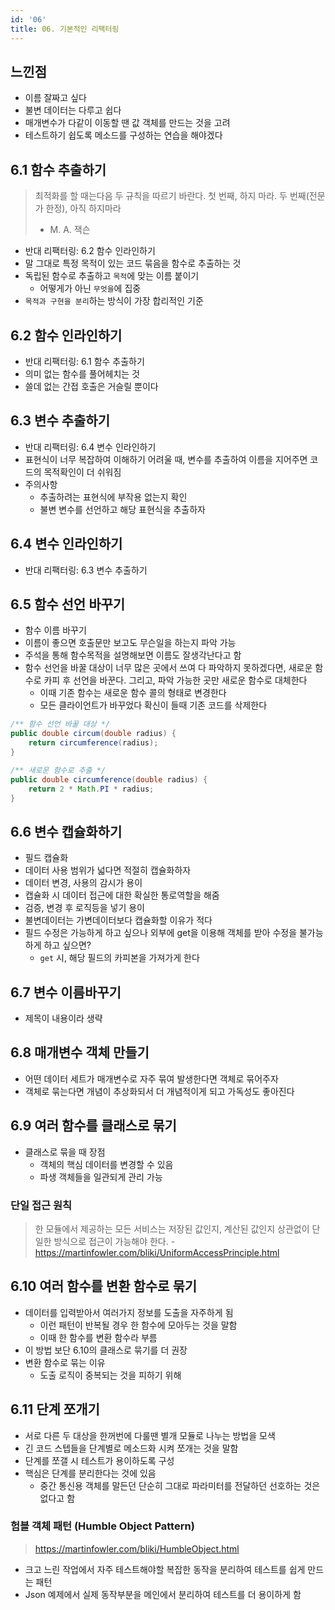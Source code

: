 ```yaml
---
id: '06'
title: 06. 기본적인 리팩터링
---
```


## 느낀점

- 이름 잘짜고 싶다
- 불변 데이터는 다루고 쉽다
- 매개변수가 다같이 이동할 땐 값 객체를 만드는 것을 고려
- 테스트하기 쉽도록 메소드를 구성하는 연습을 해야겠다

## 6.1 함수 추출하기

> 최적화를 할 때는다음 두 규칙을 따르기 바란다. 첫 번째, 하지 마라. 두 번째(전문가 한정), 아직 하지마라
> - M. A. 잭슨

- 반대 리팩터링: 6.2 함수 인라인하기
- 말 그대로 특정 목적이 있는 코드 묶음을 함수로 추출하는 것
- 독립된 함수로 추출하고 `목적`에 맞는 이름 붙이기
  - 어떻게가 아닌 `무엇을`에 집중
- `목적과 구현을 분리`하는 방식이 가장 합리적인 기준

## 6.2 함수 인라인하기

- 반대 리팩터링: 6.1 함수 추출하기
- 의미 없는 함수를 풀어헤치는 것
- 쓸데 없는 간접 호출은 거슬릴 뿐이다

## 6.3 변수 추출하기

- 반대 리팩터링: 6.4 변수 인라인하기
- 표현식이 너무 복잡하여 이해하기 어려울 때, 변수를 추출하여 이름을 지어주면 코드의 목적확인이 더 쉬워짐
- 주의사항
  - 추출하려는 표현식에 부작용 없는지 확인
  - 불변 변수를 선언하고 해당 표현식을 추출하자

## 6.4 변수 인라인하기

- 반대 리팩터링: 6.3 변수 추출하기

## 6.5 함수 선언 바꾸기

- 함수 이름 바꾸기
- 이름이 좋으면 호출문만 보고도 무슨일을 하는지 파악 가능
- 주석을 통해 함수목적을 설명해보면 이름도 잘생각난다고 함
- 함수 선언을 바꿀 대상이 너무 많은 곳에서 쓰여 다 파악하지 못하겠다면, 새로운 함수로 카피 후 선언을 바꾼다. 그리고, 파악 가능한 곳만 새로운 함수로 대체한다
  - 이때 기존 함수는 새로운 함수 콜의 형태로 변경한다
  - 모든 클라이언트가 바꾸었다 확신이 들때 기존 코드를 삭제한다

```java
/** 함수 선언 바꿀 대상 */
public double circum(double radius) {
    return circumference(radius);
}

/** 새로운 함수로 추출 */
public double circumference(double radius) {
    return 2 * Math.PI * radius;
}
```

## 6.6 변수 캡슐화하기

- 필드 캡슐화
- 데이터 사용 범위가 넓다면 적절히 캡슐화하자
- 데이터 변경, 사용의 감시가 용이
- 캡슐화 시 데이터 접근에 대한 확실한 통로역할을 해줌
- 검증, 변경 후 로직등을 넣기 용이
- 불변데이터는 가변데이터보다 캡슐화할 이유가 적다
- 필드 수정은 가능하게 하고 싶으나 외부에 get을 이용해 객체를 받아 수정을 불가능하게 하고 싶으면?
  - `get` 시, 해당 필드의 카피본을 가져가게 한다

## 6.7 변수 이름바꾸기

- 제목이 내용이라 생략

## 6.8 매개변수 객체 만들기

- 어떤 데이터 세트가 매개변수로 자주 묶여 발생한다면 객체로 묶어주자
- 객체로 묶는다면 개념이 추상화되서 더 개념적이게 되고 가독성도 좋아진다

## 6.9 여러 함수를 클래스로 묶기

- 클래스로 묶을 때 장점
  - 객체의 핵심 데이터를 변경할 수 있음
  - 파생 객체들을 일관되게 관리 가능

### 단일 접근 원칙

> 한 모듈에서 제공하는 모든 서비스는 저장된 값인지, 계산된 값인지 상관없이 단일한 방식으로 접근이 가능해야 한다. - https://martinfowler.com/bliki/UniformAccessPrinciple.html

## 6.10 여러 함수를 변환 함수로 묶기

- 데이터를 입력받아서 여러가지 정보를 도출을 자주하게 됨
  - 이런 패턴이 반복될 경우 한 함수에 모아두는 것을 말함
  - 이때 한 함수를 변환 함수라 부름
- 이 방법 보단 6.10의 클래스로 묶기를 더 권장
- 변환 함수로 묶는 이유
  - 도출 로직이 중복되는 것을 피하기 위해

## 6.11 단계 쪼개기

- 서로 다른 두 대상을 한꺼번에 다룰땐 별개 모듈로 나누는 방법을 모색
- 긴 코드 스텝들을 단계별로 메소드화 시켜 쪼개는 것을 말함
- 단계를 쪼갤 시 테스트가 용이하도록 구성
- 핵심은 단계를 분리한다는 것에 있음
  - 중간 통신용 객체를 말든던 단순히 그대로 파라미터를 전달하던 선호하는 것은 없다고 함

### 험블 객체 패턴 (Humble Object Pattern)

> https://martinfowler.com/bliki/HumbleObject.html

- 크고 느린 작업에서 자주 테스트해야할 복잡한 동작을 분리하여 테스트를 쉽게 만드는 패턴
- Json 예제에서 실제 동작부분을 메인에서 분리하여 테스트를 더 용이하게 함

